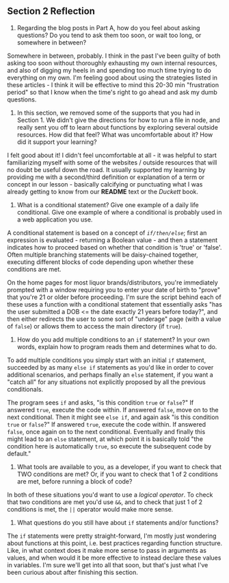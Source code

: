## Section 2 Reflection

1. Regarding the blog posts in Part A, how do you feel about asking questions? Do you tend to ask them too soon, or wait too long, or somewhere in between?

Somewhere in between, probably.  I think in the past I've been guilty of both asking too soon without thoroughly exhausting my own internal resources, and also of digging my heels in and spending too much time trying to do everything on my own.  I'm feeling good about using the strategies listed in these articles - I think it will be effective to mind this 20-30 min "frustration period" so that I know when the time's right to go ahead and ask my dumb questions.   

1. In this section, we removed some of the supports that you had in Section 1. We didn't give the directions for how to run a file in node, and really sent you off to learn about functions by exploring several outside resources. How did that feel? What was uncomfortable about it? How did it support your learning?

I felt good about it!  I didn't feel uncomfortable at all - it was helpful to start familiarizing myself with some of the websites / outside resources that will no doubt be useful down the road.  It usually supported my learning by providing me with a second/third definition or explanation of a term or concept in our lesson - basically calcifying or punctuating what I was already getting to know from our **README** text or the *Duckett* book.  

1. What is a conditional statement? Give one example of a daily life conditional. Give one example of where a conditional is probably used in a web application you use.

A conditional statement is based on a concept of *`if/then/else`*; first an expression is evaluated - returning a Boolean value - and then a statement indicates how to proceed based on whether that condition is 'true' or 'false'.  Often multiple branching statements will be daisy-chained together, executing different blocks of code depending upon whether these conditions are met.

On the home pages for most liquor brands/distributors, you're immediately prompted with a window requiring you to enter your date of birth to "prove" that you're 21 or older before proceeding.  I'm sure the script behind each of these uses a function with a conditional statement that essentially asks "has the user submitted a DOB <= the date exactly 21 years before today?", and then either redirects the user to some sort of "underage" page (with a value of `false`) or allows them to access the main directory (if `true`).

1. How do you add multiple conditions to an `if` statement? In your own words, explain how to program reads them and determines what to do.

To add multiple conditions you simply start with an initial `if` statement, succeeded by as many `else if` statements as you'd like in order to cover additional scenarios, and perhaps finally an `else` statement, if you want a "catch all" for any situations not explicitly proposed by all the previous conditionals.  

The program sees `if` and asks, "is this condition `true` or `false`?"  If answered `true`, execute the code within.  If answered `false`, move on to the next conditional.  Then it might see `else if`, and again ask "is this condition `true` or `false`?"  If answered `true`, execute the code within.  If answered `false`, once again on to the next conditional.  Eventually and finally this might lead to an `else` statement, at which point it is basically told "the condition here is automatically `true`, so execute the subsequent code by default."

1. What tools are available to you, as a developer, if you want to check that TWO conditions are met? Or, if you want to check that 1 of 2 conditions are met, before running a block of code?

In both of these situations you'd want to use a *logical operator*.  To check that two conditions are met you'd use `&&`, and to check that just 1 of 2 conditions is met, the `||` operator would make more sense.  

1. What questions do you still have about `if` statements and/or functions?

The `if` statements were pretty straight-forward, I'm mostly just wondering about functions at this point, i.e. best practices regarding function structure.  Like, in what context does it make more sense to pass in arguments as values, and when would it be more effective to instead declare these values in variables.  I'm sure we'll get into all that soon, but that's just what I've been curious about after finishing this section.  
